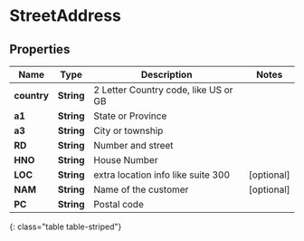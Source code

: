 # StreetAddress


## Properties

| Name | Type | Description | Notes |
| ------------ | ------------- | ------------- | ------------- |
| **country** | **String** | 2 Letter Country code, like US or GB |  |
| **a1** | **String** | State or Province |  |
| **a3** | **String** | City or township |  |
| **RD** | **String** | Number and street |  |
| **HNO** | **String** | House Number |  |
| **LOC** | **String** | extra location info like suite 300 |  [optional] |
| **NAM** | **String** | Name of the customer |  [optional] |
| **PC** | **String** | Postal code |  |
{: class="table table-striped"}




